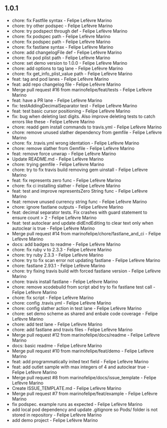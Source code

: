 ##  1.0.1
* chore: fix Fastfile syntax - Felipe Lefèvre Marino
* chore: try other podspec - Felipe Lefèvre Marino
* chore: try podspect through def - Felipe Lefèvre Marino
* chore: fix podspec path - Felipe Lefèvre Marino
* chore: fix podspec path - Felipe Lefèvre Marino
* chore: fix fastlane syntax - Felipe Lefèvre Marino
* chore: add changelogFile def - Felipe Lefèvre Marino
* chore: fix pod plist path - Felipe Lefèvre Marino
* chore: set demo version to 1.0.0 - Felipe Lefèvre Marino
* chore: add options to tag lane - Felipe Lefèvre Marino
* chore: fix get_info_plist_value path - Felipe Lefèvre Marino
* feat: tag and pod lanes - Felipe Lefèvre Marino
* feat: add repo changelog file - Felipe Lefèvre Marino
* Merge pull request #16 from marinofelipe/feat/tests - Felipe Lefèvre Marino
* feat: have a PR lane - Felipe Lefèvre Marino
* fix: testAddingDecimalSeparator test - Felipe Lefèvre Marino
* feat: test basic cursor positioning - Felipe Lefèvre Marino
* fix: bug when deleting last digits. Also improve deleting tests to catch errors like these - Felipe Lefèvre Marino
* chore: readd gem install commands to travis.yml - Felipe Lefèvre Marino
* chore: remove unused slather dependency from gemfile - Felipe Lefèvre Marino
* chore: fix .travis.yml wrong identation - Felipe Lefèvre Marino
* chore: remove slather from Gemfile - Felipe Lefèvre Marino
* feat: remove force unwrap - Felipe Lefèvre Marino
* Update README.md - Felipe Lefèvre Marino
* chore: trying gemfile - Felipe Lefèvre Marino
* chore: try to fix travis build removing gem uinstall - Felipe Lefèvre Marino
* feat: fix represents zero func - Felipe Lefèvre Marino
* chore: fix ci installing slather - Felipe Lefèvre Marino
* feat: test and improve representsZero String func - Felipe Lefèvre Marino
* feat: remove unused currency string func - Felipe Lefèvre Marino
* chore: ignore fastlane outputs - Felipe Lefèvre Marino
* feat: decimal separator tests. Fix crashes with guard statement to ensure count > 2 - Felipe Lefèvre Marino
* feat: test autoclear and update didEndEditing to clear text only when autoclear is true - Felipe Lefèvre Marino
* Merge pull request #14 from marinofelipe/chore/fastlane_and_ci - Felipe Lefèvre Marino
* docs: add  badges to readme - Felipe Lefèvre Marino
* chore: fix ruby v to 2.3.3 - Felipe Lefèvre Marino
* chore: try ruby 2.3.3 - Felipe Lefèvre Marino
* chore: try to fix scan error not updating fastlane - Felipe Lefèvre Marino
* chore: fastlane 2.93.1 - Felipe Lefèvre Marino
* chore: try fixing travis build with forced fastlane version - Felipe Lefèvre Marino
* chore: travis install fastlane - Felipe Lefèvre Marino
* chore: remove xcodebuild from script abd try to fix fastlane test call - Felipe Lefèvre Marino
* chore: fix script - Felipe Lefèvre Marino
* chore: config .travis.yml - Felipe Lefèvre Marino
* chore: config slather action in test lane - Felipe Lefèvre Marino
* chore: set demo scheme as shared and enbale code coverage - Felipe Lefèvre Marino
* chore: add test lane - Felipe Lefèvre Marino
* chore: add fastlane and travis files - Felipe Lefèvre Marino
* Merge pull request #12 from marinofelipe/docs/readme - Felipe Lefèvre Marino
* docs: basic readme - Felipe Lefèvre Marino
* Merge pull request #10 from marinofelipe/feat/demo - Felipe Lefèvre Marino
* feat: add programmatically inited text field - Felipe Lefèvre Marino
* feat: add outlet sample with max integers of 4 and autoclear true - Felipe Lefèvre Marino
* Merge pull request #8 from marinofelipe/docs/issue_template - Felipe Lefèvre Marino
* Create ISSUE_TEMPLATE.md - Felipe Lefèvre Marino
* Merge pull request #7 from marinofelipe/feat/example - Felipe Lefèvre Marino
* fix podspec. example runs as expected - Felipe Lefèvre Marino
* add local pod dependency and update .gitignore so Pods/ folder is not stored in repository - Felipe Lefèvre Marino
* add demo project - Felipe Lefèvre Marino


